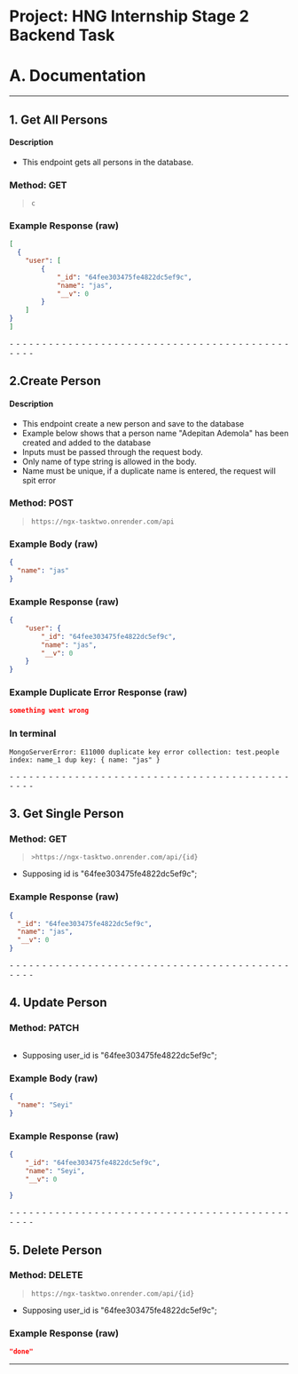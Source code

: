 # Project: HNG Internship Stage 2 Backend Task

# A. Documentation

---

## 1. Get All Persons

#### Description

- This endpoint gets all persons in the database.

### Method: GET

> ```
>c
> ```

### Example Response (**raw**)

```json
[
  {
    "user": [
        {
            "_id": "64fee303475fe4822dc5ef9c",
            "name": "jas",
            "__v": 0
        }
    ]
}
]
```

⁃ ⁃ ⁃ ⁃ ⁃ ⁃ ⁃ ⁃ ⁃ ⁃ ⁃ ⁃ ⁃ ⁃ ⁃ ⁃ ⁃ ⁃ ⁃ ⁃ ⁃ ⁃ ⁃ ⁃ ⁃ ⁃ ⁃ ⁃ ⁃ ⁃ ⁃ ⁃ ⁃ ⁃ ⁃ ⁃ ⁃ ⁃ ⁃ ⁃ ⁃ ⁃ ⁃ ⁃ ⁃ ⁃ ⁃

## 2.Create Person

#### Description

- This endpoint create a new person and save to the database
- Example below shows that a person name "Adepitan Ademola" has been created and added to the database
- Inputs must be passed through the request body.
- Only name of type string is allowed in the body.
- Name must be unique, if a duplicate name is entered, the request will spit error

### Method: POST

> ```
>https://ngx-tasktwo.onrender.com/api
> ```

### Example Body (**raw**)

```json
{
  "name": "jas"
}
```

### Example Response (**raw**)

```json
{
    "user": {
        "_id": "64fee303475fe4822dc5ef9c",
        "name": "jas",
        "__v": 0
    }
}
```

### Example Duplicate Error Response (**raw**)

```json
something went wrong
```

### In terminal
```
MongoServerError: E11000 duplicate key error collection: test.people index: name_1 dup key: { name: "jas" }
```

⁃ ⁃ ⁃ ⁃ ⁃ ⁃ ⁃ ⁃ ⁃ ⁃ ⁃ ⁃ ⁃ ⁃ ⁃ ⁃ ⁃ ⁃ ⁃ ⁃ ⁃ ⁃ ⁃ ⁃ ⁃ ⁃ ⁃ ⁃ ⁃ ⁃ ⁃ ⁃ ⁃ ⁃ ⁃ ⁃ ⁃ ⁃ ⁃ ⁃ ⁃ ⁃ ⁃ ⁃ ⁃ ⁃ ⁃

## 3. Get Single Person

### Method: GET

> ```
> >https://ngx-tasktwo.onrender.com/api/{id}
> ```

- Supposing id is "64fee303475fe4822dc5ef9c";

### Example Response (**raw**)

```json
{
  "_id": "64fee303475fe4822dc5ef9c",
  "name": "jas",
  "__v": 0
}
```

⁃ ⁃ ⁃ ⁃ ⁃ ⁃ ⁃ ⁃ ⁃ ⁃ ⁃ ⁃ ⁃ ⁃ ⁃ ⁃ ⁃ ⁃ ⁃ ⁃ ⁃ ⁃ ⁃ ⁃ ⁃ ⁃ ⁃ ⁃ ⁃ ⁃ ⁃ ⁃ ⁃ ⁃ ⁃ ⁃ ⁃ ⁃ ⁃ ⁃ ⁃ ⁃ ⁃ ⁃ ⁃ ⁃ ⁃

## 4. Update Person

### Method: PATCH

> ```
> 
> ```

- Supposing user_id is "64fee303475fe4822dc5ef9c";

### Example Body (**raw**)

```json
{
  "name": "Seyi"
}
```

### Example Response (**raw**)

```json
{
    "_id": "64fee303475fe4822dc5ef9c",
    "name": "Seyi",
    "__v": 0
  
}
```

⁃ ⁃ ⁃ ⁃ ⁃ ⁃ ⁃ ⁃ ⁃ ⁃ ⁃ ⁃ ⁃ ⁃ ⁃ ⁃ ⁃ ⁃ ⁃ ⁃ ⁃ ⁃ ⁃ ⁃ ⁃ ⁃ ⁃ ⁃ ⁃ ⁃ ⁃ ⁃ ⁃ ⁃ ⁃ ⁃ ⁃ ⁃ ⁃ ⁃ ⁃ ⁃ ⁃ ⁃ ⁃ ⁃ ⁃

## 5. Delete Person

### Method: DELETE

> ```
 >https://ngx-tasktwo.onrender.com/api/{id}
> ```

- Supposing user_id is "64fee303475fe4822dc5ef9c";

### Example Response (**raw**)

```json
"done"
```

---